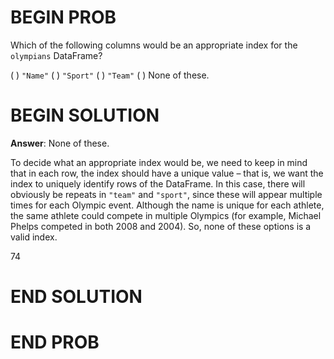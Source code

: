 # BEGIN PROB

Which of the following columns would be an appropriate index for the
`olympians` DataFrame?

( ) `"Name"`
( ) `"Sport"`
( ) `"Team"`
( ) None of these.

# BEGIN SOLUTION

**Answer**: None of these.

To decide what an appropriate index would be, we need to keep in mind that in each row, the index should have a unique value – that is, we want the index to uniquely identify rows of the DataFrame. In this case, there will obviously be repeats in `"team"` and `"sport"`, since these will appear multiple times for each Olympic event. Although the name is unique for each athlete, the same athlete could compete in multiple Olympics (for example, Michael Phelps competed in both 2008 and 2004). So, none of these options is a valid index.



<average>74</average>

# END SOLUTION

# END PROB